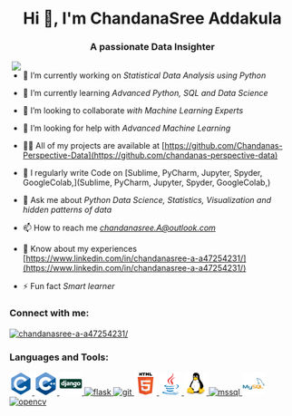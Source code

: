 <h1 align="center">Hi 👋, I'm ChandanaSree Addakula</h1>
<h3 align="center">A passionate Data Insighter</h3>

<img align = "right" width = "500" src = "https://cdn.dribbble.com/users/2646423/screenshots/5507196/computer.gif">

- 🔭 I’m currently working on *Statistical Data Analysis using Python*

- 🌱 I’m currently learning *Advanced Python, SQL and Data Science*

- 👯 I’m looking to collaborate *with Machine Learning Experts*

- 🤝 I’m looking for help with *Advanced Machine Learning*

- 👨‍💻 All of my projects are available at [https://github.com/Chandanas-Perspective-Data](https://github.com/chandanas-perspective-data)

- 📝 I regularly write Code on [Sublime, PyCharm, Jupyter, Spyder, GoogleColab,](Sublime, PyCharm, Jupyter, Spyder, GoogleColab,)

- 💬 Ask me about *Python Data Science, Statistics, Visualization and hidden patterns of data*

- 📫 How to reach me *chandanasree.A@outlook.com*

- 📄 Know about my experiences [https://www.linkedin.com/in/chandanasree-a-a47254231/](https://www.linkedin.com/in/chandanasree-a-a47254231/)

- ⚡ Fun fact *Smart learner*

<h3 align="left">Connect with me:</h3>
<p align="left">
<a href="https://linkedin.com/in/chandanasree-a-a47254231/" target="blank"><img align="center" src="https://raw.githubusercontent.com/rahuldkjain/github-profile-readme-generator/master/src/images/icons/Social/linked-in-alt.svg" alt="chandanasree-a-a47254231/" height="30" width="40" /></a>
</p>

<h3 align="left">Languages and Tools:</h3>
<p align="left"> <a href="https://www.cprogramming.com/" target="_blank" rel="noreferrer"> <img src="https://raw.githubusercontent.com/devicons/devicon/master/icons/c/c-original.svg" alt="c" width="40" height="40"/> </a> <a href="https://www.w3schools.com/cpp/" target="_blank" rel="noreferrer"> <img src="https://raw.githubusercontent.com/devicons/devicon/master/icons/cplusplus/cplusplus-original.svg" alt="cplusplus" width="40" height="40"/> </a> <a href="https://www.djangoproject.com/" target="_blank" rel="noreferrer"> <img src="https://raw.githubusercontent.com/devicons/devicon/master/icons/django/django-original.svg" alt="django" width="40" height="40"/> </a> <a href="https://flask.palletsprojects.com/" target="_blank" rel="noreferrer"> <img src="https://www.vectorlogo.zone/logos/pocoo_flask/pocoo_flask-icon.svg" alt="flask" width="40" height="40"/> </a> <a href="https://git-scm.com/" target="_blank" rel="noreferrer"> <img src="https://www.vectorlogo.zone/logos/git-scm/git-scm-icon.svg" alt="git" width="40" height="40"/> </a> <a href="https://www.w3.org/html/" target="_blank" rel="noreferrer"> <img src="https://raw.githubusercontent.com/devicons/devicon/master/icons/html5/html5-original-wordmark.svg" alt="html5" width="40" height="40"/> </a> <a href="https://www.java.com" target="_blank" rel="noreferrer"> <img src="https://raw.githubusercontent.com/devicons/devicon/master/icons/java/java-original.svg" alt="java" width="40" height="40"/> </a> <a href="https://www.linux.org/" target="_blank" rel="noreferrer"> <img src="https://raw.githubusercontent.com/devicons/devicon/master/icons/linux/linux-original.svg" alt="linux" width="40" height="40"/> </a> <a href="https://www.microsoft.com/en-us/sql-server" target="_blank" rel="noreferrer"> <img src="https://www.svgrepo.com/show/303229/microsoft-sql-server-logo.svg" alt="mssql" width="40" height="40"/> </a> <a href="https://www.mysql.com/" target="_blank" rel="noreferrer"> <img src="https://raw.githubusercontent.com/devicons/devicon/master/icons/mysql/mysql-original-wordmark.svg" alt="mysql" width="40" height="40"/> </a> <a href="https://opencv.org/" target="_blank" rel="noreferrer"> <img src="https://www.vectorlogo.zone/logos/opencv/opencv-icon.svg" alt="opencv" width="40" height="40"/> </a> <a href="https://pandas.pydata.org/" target="_blank" rel="noreferrer"> <img src="http…
